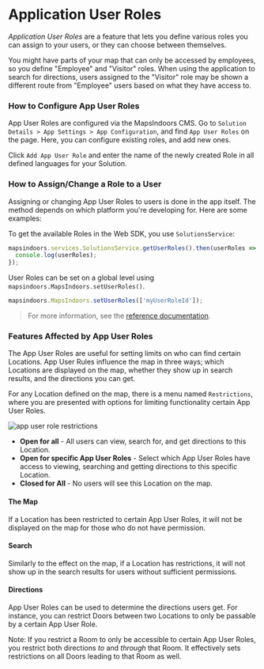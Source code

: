 # Application User Roles

_Application User Roles_ are a feature that lets you define various roles you can assign to your users, or they can choose between themselves.

You might have parts of your map that can only be accessed by employees, so you define "Employee" and "Visitor" roles. When using the application to search for directions, users assigned to the "Visitor" role may be shown a different route from "Employee" users based on what they have access to.

### How to Configure App User Roles[​](https://docs.mapsindoors.com/app-user-roles#how-to-configure-app-user-roles) <a href="#how-to-configure-app-user-roles" id="how-to-configure-app-user-roles"></a>

App User Roles are configured via the MapsIndoors CMS. Go to `Solution Details > App Settings > App Configuration`, and find `App User Roles` on the page. Here, you can configure existing roles, and add new ones.

Click `Add App User Role` and enter the name of the newly created Role in all defined languages for your Solution.

### How to Assign/Change a Role to a User[​](https://docs.mapsindoors.com/app-user-roles#how-to-assignchange-a-role-to-a-user) <a href="#how-to-assignchange-a-role-to-a-user" id="how-to-assignchange-a-role-to-a-user"></a>

Assigning or changing App User Roles to users is done in the app itself. The method depends on which platform you're developing for. Here are some examples:

To get the available Roles in the Web SDK, you use `SolutionsService`:

```javascript
mapsindoors.services.SolutionsService.getUserRoles().then(userRoles => {
  console.log(userRoles);
});
```

User Roles can be set on a global level using `mapsindoors.MapsIndoors.setUserRoles()`.

```javascript
mapsindoors.MapsIndoors.setUserRoles(['myUserRoleId']);
```

> For more information, see the [reference documentation](https://app.mapsindoors.com/mapsindoors/js/sdk/latest/docs/mapsindoors.MapsIndoors.html#.setUserRoles).

### Features Affected by App User Roles[​](https://docs.mapsindoors.com/app-user-roles#features-affected-by-app-user-roles) <a href="#features-affected-by-app-user-roles" id="features-affected-by-app-user-roles"></a>

The App User Roles are useful for setting limits on who can find certain Locations. App User Rules influence the map in three ways; which Locations are displayed on the map, whether they show up in search results, and the directions you can get.

For any Location defined on the map, there is a menu named `Restrictions`, where you are presented with options for limiting functionality certain App User Roles.

![app user role restrictions](https://docs.mapsindoors.com/img/map/app-user-role-restrictions.png)

* **Open for all** - All users can view, search for, and get directions to this Location.
* **Open for specific App User Roles** - Select which App User Roles have access to viewing, searching and getting directions to this specific Location.
* **Closed for All** - No users will see this Location on the map.

#### The Map[​](https://docs.mapsindoors.com/app-user-roles#the-map) <a href="#the-map" id="the-map"></a>

If a Location has been restricted to certain App User Roles, it will not be displayed on the map for those who do not have permission.

#### Search[​](https://docs.mapsindoors.com/app-user-roles#search) <a href="#search" id="search"></a>

Similarly to the effect on the map, if a Location has restrictions, it will not show up in the search results for users without sufficient permissions.

#### Directions[​](https://docs.mapsindoors.com/app-user-roles#directions) <a href="#directions" id="directions"></a>

App User Roles can be used to determine the directions users get. For instance, you can restrict Doors between two Locations to only be passable by a certain App User Role.

Note: If you restrict a Room to only be accessible to certain App User Roles, you restrict both directions _to_ and _through_ that Room. It effectively sets restrictions on all Doors leading to that Room as well.
